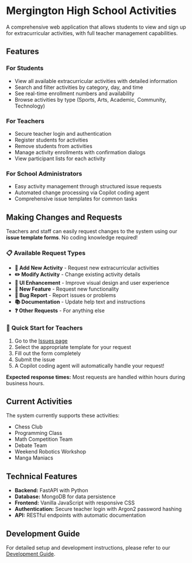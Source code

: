 # Mergington High School Activities

A comprehensive web application that allows students to view and sign up for extracurricular activities, with full teacher management capabilities.

## Features

### For Students
- View all available extracurricular activities with detailed information
- Search and filter activities by category, day, and time
- See real-time enrollment numbers and availability
- Browse activities by type (Sports, Arts, Academic, Community, Technology)

### For Teachers  
- Secure teacher login and authentication
- Register students for activities
- Remove students from activities
- Manage activity enrollments with confirmation dialogs
- View participant lists for each activity

### For School Administrators
- Easy activity management through structured issue requests
- Automated change processing via Copilot coding agent
- Comprehensive issue templates for common tasks

## Making Changes and Requests

Teachers and staff can easily request changes to the system using our **issue template forms**. No coding knowledge required!

### 📋 Available Request Types

- **🏫 Add New Activity** - Request new extracurricular activities
- **✏️ Modify Activity** - Change existing activity details
- **🎨 UI Enhancement** - Improve visual design and user experience  
- **🚀 New Feature** - Request new functionality
- **🐛 Bug Report** - Report issues or problems
- **📚 Documentation** - Update help text and instructions
- **❓ Other Requests** - For anything else

### 🚀 Quick Start for Teachers

1. Go to the [Issues page](../../issues/new/choose)
2. Select the appropriate template for your request
3. Fill out the form completely
4. Submit the issue
5. A Copilot coding agent will automatically handle your request!

**Expected response times:** Most requests are handled within hours during business hours.

## Current Activities

The system currently supports these activities:
- Chess Club
- Programming Class  
- Math Competition Team
- Debate Team
- Weekend Robotics Workshop
- Manga Maniacs

## Technical Features

- **Backend:** FastAPI with Python
- **Database:** MongoDB for data persistence
- **Frontend:** Vanilla JavaScript with responsive CSS
- **Authentication:** Secure teacher login with Argon2 password hashing
- **API:** RESTful endpoints with automatic documentation

## Development Guide

For detailed setup and development instructions, please refer to our [Development Guide](../docs/how-to-develop.md).
